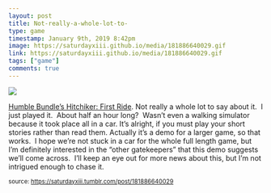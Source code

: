```yaml
---
layout: post
title: Not-really-a-whole-lot-to-
type: game
timestamp: January 9th, 2019 8:42pm
image: https://saturdayxiii.github.io/media/181886640029.gif
link: https://saturdayxiii.github.io/media/181886640029.gif
tags: ["game"]
comments: true
---
```

<img src="https://saturdayxiii.github.io/media/181886640029.gif"/>

<a href="http://hitchhiker-game.com" target="_blank">Humble Bundle’s Hitchiker: First Ride</a>.
Not really a whole lot to say about it.  I just played it.  About half an hour long?  Wasn’t even a walking simulator because it took place all in a car.
It’s alright, if you must play your short stories rather than read them.
Actually it’s a demo for a larger game, so that works.  I hope we’re not stuck in a car for the whole full length game, but I’m definitely interested in the “other gatekeepers” that this demo suggests we’ll come across.  I’ll keep an eye out for more news about this, but I’m not intrigued enough to chase it.
 
  
<small>source: https://saturdayxiii.tumblr.com/post/181886640029</small>